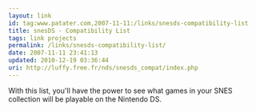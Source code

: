 ```yaml
---
layout: link
id: tag:www.patater.com,2007-11-11:/links/snesds-compatibility-list
title: snesDS - Compatibility List
tags: link projects
permalink: /links/snesds-compatibility-list/
date: 2007-11-11 23:41:13
updated: 2010-12-19 03:36:44
uri: http://luffy.free.fr/nds/snesds_compat/index.php
---
```

With this list, you'll have the power to see what games in your SNES collection
will be playable on the Nintendo DS.

